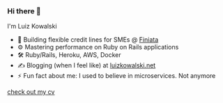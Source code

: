 ### Hi there 👋

I'm Luiz Kowalski

- 🔭  Building flexible credit lines for SMEs @ [Finiata](https://finiata.com)
- ⚙️   Mastering performance on Ruby on Rails applications
- 🛠️  Ruby/Rails, Heroku, AWS, Docker
- ✍️ Blogging (when I feel like) at [luizkowalski.net](https://luizkowalski.net)
- ⚡  Fun fact about me: I used to believe in microservices. Not anymore

[check out my cv](https://read.cv/luizkowalski)

